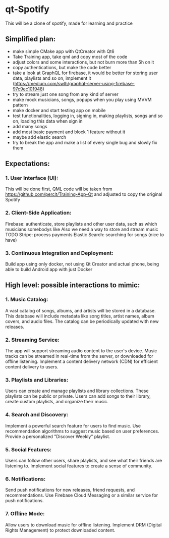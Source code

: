 # qt-Spotify
This will be a clone of spotify, made for learning and practice

## Simplified plan:
- make simple CMake app with QtCreator with Qt6
- Take Training app, take qml and copy most of the code
- adjust colors and some interactions, but not burn more than 5h on it
- copy authentications, but make the code better
- take a look at GraphQL for firebase, it would be better for storing user data, playlists and so on, implement it (https://medium.com/swlh/graphql-server-using-firebase-97c9ec101948)
- try to stream just one song from any kind of server
- make mock musicians, songs, popups when you play using MVVM pattern
- make docker and start testing app on mobile
- test functionalities, logging in, signing in, making playlists, songs and so on, loading this data when sign in
- add many songs 
- add most basic payment and block 1 feature without it
- maybe add elastic search
- try to break the app and make a list of every single bug and slowly fix them


## Expectations:
### 1. User Interface (UI):
This will be done first, QML code will be taken from https://github.com/percit/Training-App-Qt and adjusted to
copy the original Spotify 

### 2. Client-Side Application:
Firebase: authenticate, store playlists and other user data, such as which musicians somebodys like
Also we need a way to store and stream music TODO
Stripe: process payments
Elastic Search: searching for songs (nice to have)

### 3. Continuous Integration and Deployment:
Build app using only docker, not using Qt Creator and actual phone, being able to build Android app with just Docker


## High level: possible interactions to mimic:
### 1. Music Catalog:

A vast catalog of songs, albums, and artists will be stored in a database.
This database will include metadata like song titles, artist names, album covers, and audio files.
The catalog can be periodically updated with new releases.
### 2. Streaming Service:

The app will support streaming audio content to the user's device.
Music tracks can be streamed in real-time from the server, or downloaded for offline listening.
Implement a content delivery network (CDN) for efficient content delivery to users.
### 3. Playlists and Libraries:

Users can create and manage playlists and library collections.
These playlists can be public or private.
Users can add songs to their library, create custom playlists, and organize their music.
### 4. Search and Discovery:

Implement a powerful search feature for users to find music.
Use recommendation algorithms to suggest music based on user preferences.
Provide a personalized "Discover Weekly" playlist.
### 5. Social Features:

Users can follow other users, share playlists, and see what their friends are listening to.
Implement social features to create a sense of community.
### 6. Notifications:

Send push notifications for new releases, friend requests, and recommendations.
Use Firebase Cloud Messaging or a similar service for push notifications.
### 7. Offline Mode:

Allow users to download music for offline listening.
Implement DRM (Digital Rights Management) to protect downloaded content.